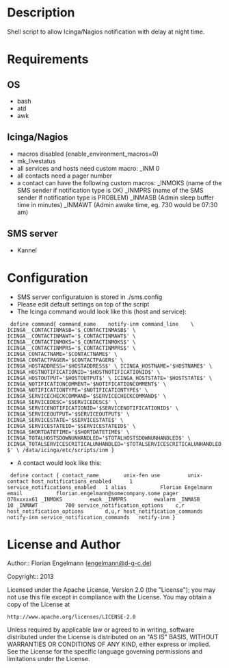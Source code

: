 Description
===========

Shell script to allow Icinga/Nagios notification with delay at night time.

Requirements
============

OS
--
* bash
* atd
* awk

Icinga/Nagios
-------------
* macros disabled  (enable_environment_macros=0)
* mk_livestatus
* all services and hosts need custom macro:
 _INM 0
* all contacts need a pager number
* a contact can have the following custom macros:
 _INMOKS <some sender name> (name of the SMS sender if notification type is OK)
 _INMPRS <some sender name> (name of the SMS sender if notification type is PROBLEM)
 _INMASB <some number> (Admin sleep buffer time in minutes)
 _INMAWT <some number> (Admin awake time, eg. 730 would be 07:30 am)

SMS server
----------
* Kannel


Configuration
==============

* SMS server configuratuion is stored in ./sms.config
* Please edit default settings on top of the script
* The Icinga command would look like this (host and service):

`
define command{
        command_name    notify-inm
        command_line    \
                ICINGA__CONTACTINMASB='$_CONTACTINMASB$' \
                ICINGA__CONTACTINMAWT='$_CONTACTINMAWT$' \
                ICINGA__CONTACTINMOKS='$_CONTACTINMOKS$' \
                ICINGA__CONTACTINMPRS='$_CONTACTINMPRS$' \
                ICINGA_CONTACTNAME='$CONTACTNAME$' \
                ICINGA_CONTACTPAGER='$CONTACTPAGER$' \
                ICINGA_HOSTADDRESS='$HOSTADDRESS$' \
                ICINGA_HOSTNAME='$HOSTNAME$' \
                ICINGA_HOSTNOTIFICATIONID='$HOSTNOTIFICATIONID$' \
                ICINGA_HOSTOUTPUT='$HOSTOUTPUT$' \
                ICINGA_HOSTSTATE='$HOSTSTATE$' \
                ICINGA_NOTIFICATIONCOMMENT='$NOTIFICATIONCOMMENT$' \
                ICINGA_NOTIFICATIONTYPE='$NOTIFICATIONTYPE$' \
                ICINGA_SERVICECHECKCOMMAND='$SERVICECHECKCOMMAND$' \
                ICINGA_SERVICEDESC='$SERVICEDESC$' \
                ICINGA_SERVICENOTIFICATIONID='$SERVICENOTIFICATIONID$' \
                ICINGA_SERVICEOUTPUT='$SERVICEOUTPUT$' \
                ICINGA_SERVICESTATE='$SERVICESTATE$' \
                ICINGA_SERVICESTATEID='$SERVICESTATEID$' \
                ICINGA_SHORTDATETIME='$SHORTDATETIME$' \
                ICINGA_TOTALHOSTSDOWNUNHANDLED='$TOTALHOSTSDOWNUNHANDLED$' \
                ICINGA_TOTALSERVICESCRITICALUNHANDLED='$TOTALSERVICESCRITICALUNHANDLED$' \
                /data/icinga/etc/scripts/inm
        }`

* A contact would look like this:

`
define contact {
	contact_name		unix-fen
	use			unix-contact
	host_notifications_enabled      1
        service_notifications_enabled   1
	alias			Florian Engelmann
	email			florian.engelmann@somecompany.some
	pager			076xxxxx61
	_INMOKS			ewok
	_INMPRS			ewalarm
	_INMASB			10
	_INMAWT			700
        service_notification_options    c,r
        host_notification_options       d,u,r
	host_notification_commands	notify-inm
	service_notification_commands	notify-inm
	}`



License and Author
==================

Author:: Florian Engelmann (<engelmann@d-g-c.de>)

Copyright:: 2013 

Licensed under the Apache License, Version 2.0 (the "License");
you may not use this file except in compliance with the License.
You may obtain a copy of the License at

    http://www.apache.org/licenses/LICENSE-2.0

Unless required by applicable law or agreed to in writing, software
distributed under the License is distributed on an "AS IS" BASIS,
WITHOUT WARRANTIES OR CONDITIONS OF ANY KIND, either express or implied.
See the License for the specific language governing permissions and
limitations under the License.
